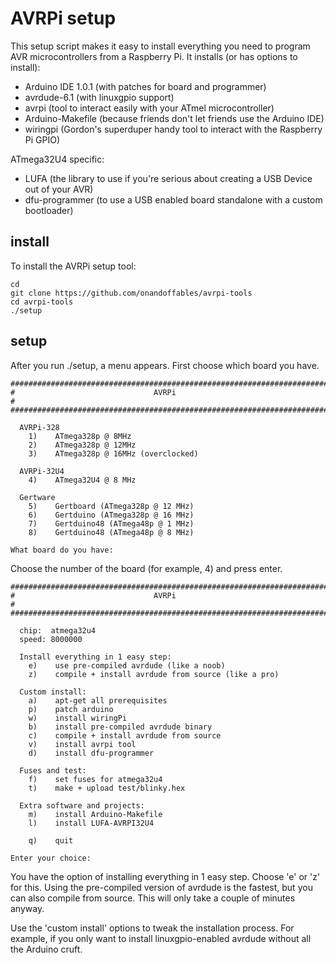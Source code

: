 AVRPi setup
===========

This setup script makes it easy to install everything you need to program AVR microcontrollers from a Raspberry Pi. It installs (or has options to install):

- Arduino IDE 1.0.1 (with patches for board and programmer)
- avrdude-6.1 (with linuxgpio support)
- avrpi (tool to interact easily with your ATmel microcontroller)
- Arduino-Makefile (because friends don't let friends use the Arduino IDE)
- wiringpi (Gordon's superduper handy tool to interact with the Raspberry Pi GPIO)

ATmega32U4 specific:

- LUFA (the library to use if you're serious about creating a USB Device out of your AVR)
- dfu-programmer (to use a USB enabled board standalone with a custom bootloader)

install
-------

To install the AVRPi setup tool:

	cd
	git clone https://github.com/onandoffables/avrpi-tools
	cd avrpi-tools
	./setup

setup
-----

After you run ./setup, a menu appears. First choose which board you have.

	#######################################################################
	#                               AVRPi                                 #
	#######################################################################

	  AVRPi-328
		1)    ATmega328p @ 8MHz
		2)    ATmega328p @ 12MHz
		3)    ATmega328p @ 16MHz (overclocked)

	  AVRPi-32U4
		4)    ATmega32U4 @ 8 MHz

	  Gertware
		5)    Gertboard (ATmega328p @ 12 MHz)
		6)    Gertduino (ATmega328p @ 16 MHz)
		7)    Gertduino48 (ATmega48p @ 1 MHz)
		8)    Gertduino48 (ATmega48p @ 8 MHz)

	What board do you have:

Choose the number of the board (for example, 4) and press enter.

	#######################################################################
	#                               AVRPi                                 #
	#######################################################################

	  chip:  atmega32u4
	  speed: 8000000

	  Install everything in 1 easy step:
		e)    use pre-compiled avrdude (like a noob)
		z)    compile + install avrdude from source (like a pro)

	  Custom install:
		a)    apt-get all prerequisites
		p)    patch arduino
		w)    install wiringPi
		b)    install pre-compiled avrdude binary
		c)    compile + install avrdude from source
		v)    install avrpi tool
		d)    install dfu-programmer

	  Fuses and test:
		f)    set fuses for atmega32u4
		t)    make + upload test/blinky.hex

	  Extra software and projects:
		m)    install Arduino-Makefile
		l)    install LUFA-AVRPI32U4

		q)    quit

	Enter your choice:

You have the option of installing everything in 1 easy step. Choose 'e' or 'z' for this. Using the pre-compiled version of avrdude is the fastest, but you can also compile from source. This will only take a couple of minutes anyway.

Use the 'custom install' options to tweak the installation process. For example, if you only want to install linuxgpio-enabled avrdude without all the Arduino cruft.
